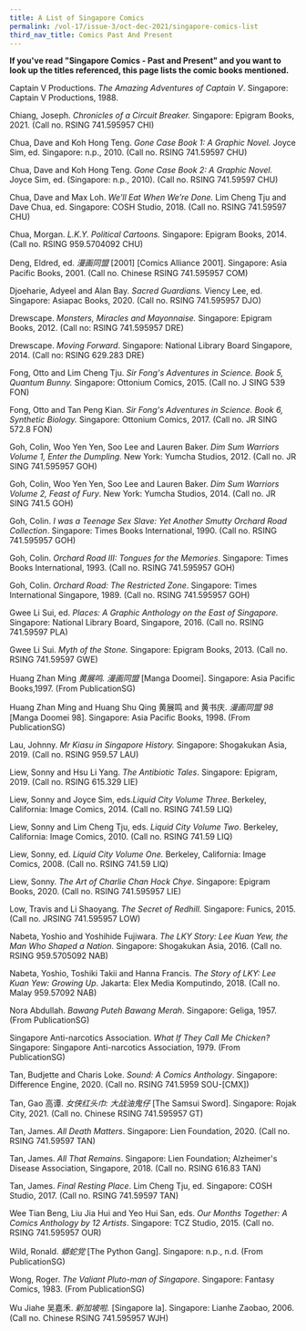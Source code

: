 ```yaml
---
title: A List of Singapore Comics
permalink: /vol-17/issue-3/oct-dec-2021/singapore-comics-list
third_nav_title: Comics Past And Present
---
```

**If you've read "Singapore Comics - Past and Present" and you want to look up the titles referenced, this page lists the comic books mentioned.**

Captain V Productions. *The Amazing Adventures of Captain V*. Singapore: Captain V Productions, 1988. 

Chiang, Joseph. *Chronicles of a Circuit Breaker.* Singapore: Epigram Books, 2021. (Call no. RSING 741.595957 CHI)

Chua, Dave and Koh Hong Teng. *Gone Case Book 1: A Graphic Novel.* Joyce Sim, ed. Singapore: n.p., 2010. (Call no. RSING 741.59597 CHU)

Chua, Dave and Koh Hong Teng. *Gone Case Book 2: A Graphic Novel.* Joyce Sim, ed.  (Singapore: n.p., 2010). (Call no. RSING 741.59597 CHU)

Chua, Dave and Max Loh. *We’ll Eat When We’re Done.* Lim Cheng Tju and Dave Chua, ed. Singapore: COSH Studio, 2018. (Call no. RSING 741.59597 CHU)

Chua, Morgan. *L.K.Y. Political Cartoons.* Singapore: Epigram Books, 2014. (Call no.  RSING 959.5704092 CHU)

Deng, Eldred, ed. *漫画同盟* [2001] [Comics Alliance 2001]. Singapore: Asia Pacific Books, 2001. (Call no. Chinese RSING 741.595957 COM)  

Djoeharie, Adyeel and Alan Bay. *Sacred Guardians.* Viency Lee, ed. Singapore: Asiapac Books, 2020. (Call no. RSING 741.595957 DJO)

Drewscape. *Monsters, Miracles and Mayonnaise.* Singapore: Epigram Books, 2012. (Call no: RSING 741.595957 DRE)

Drewscape. *Moving Forward*. Singapore: National Library Board Singapore, 2014. (Call no: RSING 629.283 DRE)

Fong, Otto and Lim Cheng Tju. *Sir Fong's Adventures in Science. Book 5, Quantum Bunny.* Singapore: Ottonium Comics, 2015. (Call no. J SING 539 FON)

Fong, Otto and Tan Peng Kian. *Sir Fong's Adventures in Science. Book 6, Synthetic Biology.* Singapore: Ottonium Comics, 2017. (Call no. JR SING 572.8 FON)

Goh, Colin, Woo Yen Yen, Soo Lee and Lauren Baker. *Dim Sum Warriors Volume 1, Enter the Dumpling.* New York: Yumcha Studios, 2012. (Call no. JR SING 741.595957 GOH)

Goh, Colin, Woo Yen Yen, Soo Lee and Lauren Baker. *Dim Sum Warriors  Volume 2, Feast of Fury*. New York: Yumcha Studios, 2014. (Call no. JR SING 741.5 GOH)

Goh, Colin. *I was a Teenage Sex Slave: Yet Another Smutty Orchard Road Collection*. Singapore: Times Books International, 1990. (Call no. RSING 741.595957 GOH)

Goh, Colin. *Orchard Road III: Tongues for the Memories*. Singapore: Times Books International, 1993. (Call no. RSING 741.595957 GOH)

Goh, Colin. *Orchard Road: The Restricted Zone*. Singapore: Times International Singapore, 1989. (Call no. RSING 741.595957 GOH)

Gwee Li Sui, ed. *Places: A Graphic Anthology on the East of Singapore.* Singapore: National Library Board, Singapore, 2016. (Call no. RSING 741.59597 PLA) 

Gwee Li Sui. *Myth of the Stone.* Singapore: Epigram Books, 2013. (Call no. RSING 741.59597 GWE)

Huang Zhan Ming *黄展鸣. 漫画同盟* [Manga Doomei]. Singapore: Asia Pacific Books,1997. (From PublicationSG)

Huang Zhan Ming and Huang Shu Qing 黄展鸣 and 黄书庆. *漫画同盟 98* [Manga Doomei 98]. Singapore: Asia Pacific Books, 1998. (From PublicationSG)

Lau, Johnny. *Mr Kiasu in Singapore History.* Singapore: Shogakukan Asia, 2019. (Call no. RSING 959.57 LAU)

Liew, Sonny and Hsu Li Yang. *The Antibiotic Tales*. Singapore: Epigram, 2019. (Call no. RSING 615.329 LIE)	

Liew, Sonny and Joyce Sim, eds.*Liquid City Volume Three*. Berkeley, California: Image Comics, 2014. (Call no. RSING 741.59 LIQ)

Liew, Sonny and Lim Cheng Tju, eds. *Liquid City Volume Two*. Berkeley, California: Image Comics, 2010. (Call no. RSING 741.59 LIQ)

Liew, Sonny, ed. *Liquid City Volume One.* Berkeley, California: Image Comics, 2008. (Call no. RSING 741.59 LIQ)

Liew, Sonny. *The Art of Charlie Chan Hock Chye*. Singapore: Epigram Books, 2020. (Call no. RSING 741.595957 LIE)

Low, Travis and Li Shaoyang. *The Secret of Redhill.* Singapore: Funics, 2015. (Call no. JRSING 741.595957 LOW)

Nabeta, Yoshio and Yoshihide Fujiwara. *The LKY Story: Lee Kuan Yew, the Man Who Shaped a Nation.* Singapore: Shogakukan Asia, 2016. (Call no. RSING 959.5705092 NAB)

Nabeta, Yoshio, Toshiki Takii and Hanna Francis. *The Story of LKY: Lee Kuan Yew: Growing Up*. Jakarta: Elex Media Komputindo, 2018. (Call no. Malay 959.57092 NAB)

Nora Abdullah. *Bawang Puteh Bawang Merah*. Singapore: Geliga, 1957. (From PublicationSG)

Singapore Anti-narcotics Association. *What If They Call Me Chicken?* Singapore: Singapore Anti-narcotics Association, 1979. (From PublicationSG)

Tan, Budjette and Charis Loke. *Sound: A Comics Anthology*. Singapore: Difference Engine, 2020. (Call no. RSING 741.5959 SOU-[CMX])

Tan, Gao 高谭. *女侠红头巾: 大战油鬼仔* [The Samsui Sword]. Singapore: Rojak City, 2021. (Call no. Chinese RSING 741.595957 GT)

Tan, James. *All Death Matters*. Singapore: Lien Foundation, 2020. (Call no. RSING 741.59597 TAN)

Tan, James. *All That Remains*. Singapore: Lien Foundation; Alzheimer's Disease Association, Singapore, 2018. (Call no. RSING 616.83 TAN)

Tan, James. *Final Resting Place*. Lim Cheng Tju, ed. Singapore: COSH Studio, 2017. (Call no. RSING 741.59597 TAN)

Wee Tian Beng, Liu Jia Hui and Yeo Hui San, eds. *Our Months Together: A Comics Anthology by 12 Artists*. Singapore: TCZ Studio, 2015. (Call no. RSING 741.595957 OUR)

Wild, Ronald. *蟒蛇党* [The Python Gang]. Singapore: n.p., n.d. (From PublicationSG)

Wong, Roger. *The Valiant Pluto-man of Singapore*. Singapore: Fantasy Comics, 1983. (From PublicationSG)

Wu Jiahe 吴嘉禾. *新加坡啦.* [Singapore la]. Singapore: Lianhe Zaobao, 2006. (Call no. Chinese RSING 741.595957 WJH)
